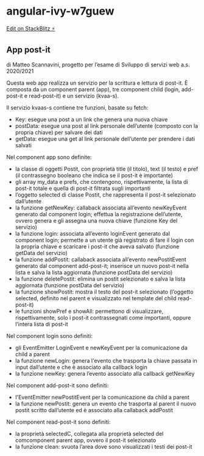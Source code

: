 # angular-ivy-w7guew

[Edit on StackBlitz ⚡️](https://stackblitz.com/edit/angular-ivy-w7guew)

## App post-it
di Matteo Scannavini, progetto per l’esame di Sviluppo di servizi web a.s. 2020/2021 

Questa web app realizza un servizio per la scrittura e lettura di post-it. 
È composta da un component parent (app), tre component child (login, add-post-it e read-post-it) e un servizio (kvaa-s).

Il servizio kvaas-s contiene tre funzioni, basate su fetch: 
* Key: esegue una post a un link che genera una nuova chiave 
* postData: esegue una post al link personale dell’utente (composto con la propria chiave) per salvare dei dati 
* getData: esegue una get al link personale dell’utente per prendere i dati salvati 

Nel component app sono definite:
* la classe di oggetti Postit, con proprietà title (il titolo), text (il testo) e pref (il contrassegno booleano che indica se il post-it è importante)
* gli array my_data e prefs, che contengono, rispettivamente, la lista di post-it totale e quella di post-it filtrata sugli importanti
* l’oggetto selected di classe Postit, che rappresenta il post-it selezionato dall’utente
* la funzione getNewKey: callaback associata all’evento newKeyEvent generato dal component login; effettua la registrazione dell’utente, ovvero genera e gli assegna una nuova chiave (funzione Key del servizio)
* la funzione login: associata all’evento loginEvent generato dal component login; permette a un utente già registrato di fare il login con la propria chiave e scaricare i post-it che aveva salvato (funzione getData del servizio)
* la funzione addPostit: callaback associata all’evento newPostitEvent generato dal component add-post-it; inserisce un nuovo post-it nella lista e salva la lista aggiornata (funzione postData del servizio)
* la funzione deletePostit: elimina un postit selezionato e salva la lista aggiornata (funzione postData del servizio)
* la funzione showPostit: mostra il testo del post-it selezionato (l’oggetto selected, definito nel parent e visualizzato nel template del child read-post-it) 
* le funzioni showPref e showAll: permettono di visualizzare, rispettivamente, solo i post-it contrassegnati come importanti, oppure l’intera lista di post-it

Nel component login sono definiti:
* gli EventEmitter LoginEvent e newKeyEvent per la comunicazione da child a parent
* la funzione newLogin: genera l'evento che trasporta la chiave passata in input dall’utente e che è associato alla callback login
* la funzione newKey: genera l’evento associato alla callback getNewKey

Nel component add-post-it sono definiti:
* l'EventEmitter newPostitEvent per la comunicazione da child a parent
* la funzione newPostit: genera un evento che trasporta al parent il nuovo postit scritto dall’utente ed è associato alla callaback addPostit

Nel component read-post-it sono definiti:
* la proprietà selectedC, collegata alla proprietà selected del comcomponent parent app, ovvero il post-it selezionato
* la funzione clean: svuota l’area dove sono visualizzati i testi dei post-it 


